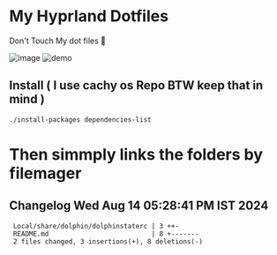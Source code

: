 # My Hyprland Dotfiles
  Don't Touch My dot files 🙂
 

  ![image](https://github.com/ALEX5402/dotfiles/assets/76860596/2fbe6020-4d76-4cf7-b052-58ff43cda405)
  ![demo](https://github.com/ALEX5402/dotfiles/assets/76860596/ff68bba7-e8da-49d3-a716-3ed3d73cfc25)

## Install ( I use cachy os Repo BTW keep that in mind )
``` ./install-packages dependencies-list ```

# Then simmply links the folders by filemager
 
## Changelog Wed Aug 14 05:28:41 PM IST 2024
```
 Local/share/dolphin/dolphinstaterc | 3 ++-
 README.md                          | 8 +-------
 2 files changed, 3 insertions(+), 8 deletions(-)
```
 
